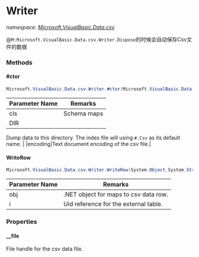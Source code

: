﻿# Writer
_namespace: [Microsoft.VisualBasic.Data.csv](./index.md)_

@``M:Microsoft.VisualBasic.Data.csv.Writer.Dispose``的时候会自动保存Csv文件的数据



### Methods

#### #ctor
```csharp
Microsoft.VisualBasic.Data.csv.Writer.#ctor(Microsoft.VisualBasic.Data.csv.Class,System.String,Microsoft.VisualBasic.Text.Encodings)
```


|Parameter Name|Remarks|
|--------------|-------|
|cls|Schema maps|
|DIR|
 Dump data to this directory. The index file will using ``#.Csv`` as its default name.
 |
|encoding|Text document encoding of the csv file.|


#### WriteRow
```csharp
Microsoft.VisualBasic.Data.csv.Writer.WriteRow(System.Object,System.String)
```


|Parameter Name|Remarks|
|--------------|-------|
|obj|.NET object for maps to csv data row.|
|i|Uid reference for the external table.|



### Properties

#### __file
File handle for the csv data file.
